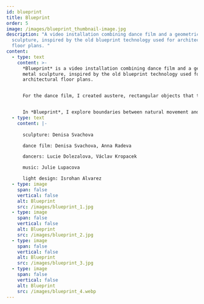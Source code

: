 ```yaml
---
id: blueprint
title: Blueprint
order: 5
image: /images/blueprint_thumbnail-image.jpg
description: "A video installation combining dance film and a geometric metal
  sculpture, inspired by the old blueprint technology used for architectural
  floor plans. "
content:
  - type: text
    content: >-
      *Blueprint* is a video installation combining dance film and a geometric
      metal sculpture, inspired by the old blueprint technology used for
      architectural floor plans.


      For the dance film, I created austere, rectangular objects that the dancers were instructed to mirror. The movements gradually transformed, and through their actions, they not only responded to the sculptures but also, in turn, created new objects in the video. Dancers were given simple yet complex instructions to emphasize the limitations and imperfections of the human body.


      In *Blueprint*, I explore boundaries between natural movement and dance, and the nuances of how we define them. What differentiates a dancing step from walking? Where does the natural gesture end and the pose begin? Does it all depend on perspective? These questions were central to the creation of the video, which I presented as part of the *Observer’s Anamnesis* exhibition at the Colloredo-Mansfeld Palace and part of the *This Very Minute, Right Now, Today* exhibition at AMU Gallery both in Prague, Czech Republic in 2017.
  - type: text
    content: |-
      
      sculpture: Denisa Svachova

      dance film: Denisa Svachova, Anna Radeva

      dancers: Lucie Dolezalova, Václav Kropacek

      music: Julie Lupacova

      light design: Isrohan Alvarez
  - type: image
    span: false
    vertical: false
    alt: Blueprint
    src: /images/blueprint_1.jpg
  - type: image
    span: false
    vertical: false
    alt: Blueprint
    src: /images/blueprint_2.jpg
  - type: image
    span: false
    vertical: false
    alt: Blueprint
    src: /images/blueprint_3.jpg
  - type: image
    span: false
    vertical: false
    alt: Blueprint
    src: /images/blueprint_4.webp
---
```

